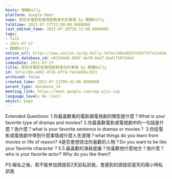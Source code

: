 ```yaml
---
hosts: 臻臻Kelly
platform: Google Meet
name: 那些年電影和電視劇教會你的事情 by 臻臻Kelly
talktime: 2021-07-17T22:00:00.0000000
last_edited_time: 2021-07-20T20:11:00.0000000
tags:
- Talk
- 2021-07-17
- 臻臻Kelly
notion_url: https://www.notion.so/by-Kelly-3efacc6bed024f26bff4fe2a4d4ac923
parent_database_id: e9339446-880f-4ef0-8ad7-8ad1f507dded
indexDate: 2021-07-17
title: 那些年電影和電視劇教會你的事情 by 臻臻Kelly
id: 3efacc6b-ed02-4f26-bff4-fe2a4d4ac923
archived: false
created_time: 2021-07-11T09:43:00.0000000
parent_type: database_id
meeting_link: https://meet.google.com/nep-pjzs-nsp
language_level: No limit
object: page
---
```


Extended Questions:
1.你最喜歡看的電影跟電視劇的類型是什麼？What is your favorite type of dramas and movies?
2.你最喜歡電影或電視劇中的一句話是什麼？為什麼？what is your favorite sentence in dramas or movies？
3.你從電影或電視劇中學到什麼事情或什麼人生道理？what things do you learn from movies or life of reason?
4是否會想效法你喜歡的人物？Do you want to be like your favorite character ?
5.5.最喜歡的演員是誰？你喜歡他什麼地方？為什麼？who is your favorite actor? Why do you like them?

PS:報名之後，若不能參加請提前2天前私訊我，會遲到的請提前當天的兩小時私訊我



